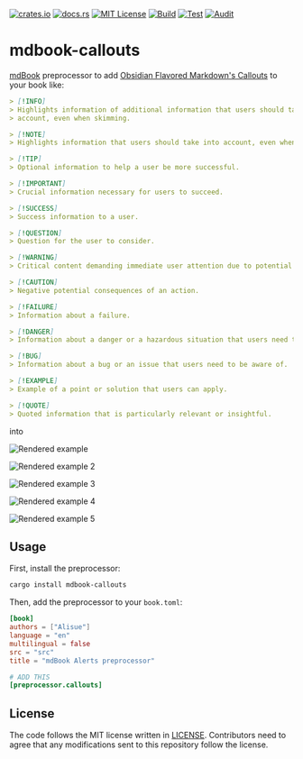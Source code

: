 [![crates.io](https://img.shields.io/crates/v/mdbook-callouts.svg)](https://crates.io/crates/mdbook-callouts)
[![docs.rs](https://docs.rs/mdbook-callouts/badge.svg)](https://docs.rs/mdbook-callouts)
[![MIT License](https://img.shields.io/badge/license-MIT-blue.svg)](./LICENSE)
[![Build](https://github.com/GrayJack/rs-mdbook-callouts/actions/workflows/build.yml/badge.svg)](https://github.com/GrayJack/rs-mdbook-callouts/actions/workflows/build.yml)
[![Test](https://github.com/GrayJack/rs-mdbook-callouts/actions/workflows/test.yml/badge.svg)](https://github.com/GrayJack/rs-mdbook-callouts/actions/workflows/test.yml)
[![Audit](https://github.com/GrayJack/rs-mdbook-callouts/actions/workflows/audit.yml/badge.svg)](https://github.com/GrayJack/rs-mdbook-callouts/actions/workflows/audit.yml)

# mdbook-callouts


[mdBook] preprocessor to add [Obsidian Flavored Markdown's Callouts](https://help.obsidian.md/Editing+and+formatting/Callouts) to your book like:

```markdown
> [!INFO]
> Highlights information of additional information that users should take into
> account, even when skimming.

> [!NOTE]
> Highlights information that users should take into account, even when skimming.

> [!TIP]
> Optional information to help a user be more successful.

> [!IMPORTANT]
> Crucial information necessary for users to succeed.

> [!SUCCESS]
> Success information to a user.

> [!QUESTION]
> Question for the user to consider.

> [!WARNING]
> Critical content demanding immediate user attention due to potential risks.

> [!CAUTION]
> Negative potential consequences of an action.

> [!FAILURE]
> Information about a failure.

> [!DANGER]
> Information about a danger or a hazardous situation that users need to avoid.

> [!BUG]
> Information about a bug or an issue that users need to be aware of.

> [!EXAMPLE]
> Example of a point or solution that users can apply.

> [!QUOTE]
> Quoted information that is particularly relevant or insightful.
```

into

![Rendered example](https://github.com/GrayJack/rs-mdbook-callouts/blob/main/example/example-light.png?raw=true)

![Rendered example 2](https://github.com/GrayJack/rs-mdbook-callouts/blob/main/example/example-rust.png?raw=true)

![Rendered example 3](https://github.com/GrayJack/rs-mdbook-callouts/blob/main/example/example-coal.png?raw=true)

![Rendered example 4](https://github.com/GrayJack/rs-mdbook-callouts/blob/main/example/example-navy.png?raw=true)

![Rendered example 5](https://github.com/GrayJack/rs-mdbook-callouts/blob/main/example/example-ayu.png?raw=true)

[mdBook]: https://github.com/rust-lang/mdBook

## Usage

First, install the preprocessor:

```bash
cargo install mdbook-callouts
```

Then, add the preprocessor to your `book.toml`:

```toml
[book]
authors = ["Alisue"]
language = "en"
multilingual = false
src = "src"
title = "mdBook Alerts preprocessor"

# ADD THIS
[preprocessor.callouts]
```

## License

The code follows the MIT license written in [LICENSE](./LICENSE). Contributors
need to agree that any modifications sent to this repository follow the license.
